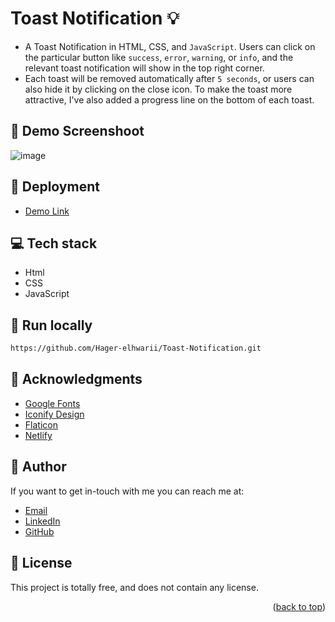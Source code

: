 # Toast Notification :bulb:
<a name="readme-top"></a>
- A Toast Notification in HTML, CSS, and `JavaScript`. Users can click on the particular button like `success`, `error`, `warning`, or `info`, and the relevant toast notification will show in the top right 
 corner. 
- Each toast will be removed automatically after `5 seconds`, or users can also hide it by clicking on the close icon. To make the toast more attractive, I've also added a progress line on the bottom of each toast.

## :camera_flash: Demo Screenshoot
![image](https://github.com/Hager-elhwarii/Toast-Notification/assets/80959882/902c6c9b-544f-45cc-8c4d-abcb04638c54)

## 🚀 Deployment
 - [Demo Link](https://toast-notification-dottie.netlify.app/#)    
     
## 💻 Tech stack
- Html
- CSS
- JavaScript

##  🔐 Run locally 

```bash
https://github.com/Hager-elhwarii/Toast-Notification.git
```

## 📌 Acknowledgments
- [Google Fonts](http://hager.a.elhawary@gmail.com/)
- [Iconify Design](https://iconify.design/)
- [Flaticon](https://www.flaticon.com/)
- [Netlify](https://www.netlify.com/)


## 🦄   Author
If you want to get in-touch with me you can reach me at:
-  [Email](http://hager.a.elhawary@gmail.com/)
-  [LinkedIn](https://www.linkedin.com/in/hager-omar-elhawary/)
-  [GitHub](https://github.com/Hager-elhwarii)

## 📘 License
This project is totally free,  and does not contain any license.




<p align="right">(<a href="#readme-top">back to top</a>)</p>
